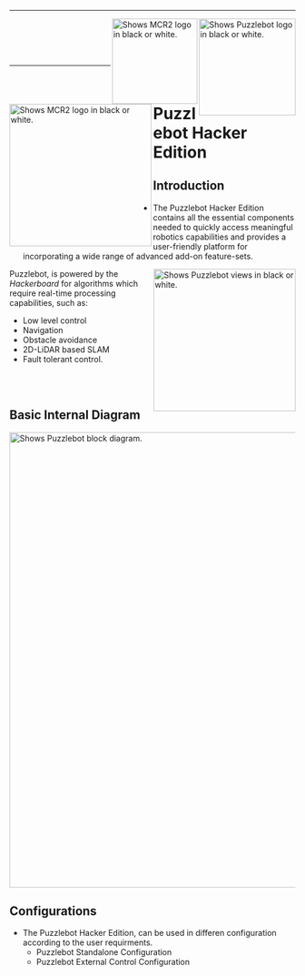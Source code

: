 
---

<picture>
  <source media="(prefers-color-scheme: dark)" srcset="https://github.com/ManchesterRoboticsLtd/Puzzlebot/blob/main/Misc/Logos/NVIDIA_logo_BL.jpg">
  <source media="(prefers-color-scheme: light)" srcset="https://github.com/ManchesterRoboticsLtd/Puzzlebot/blob/main/Misc/Logos/NVIDIA_logo_WL.jpg">
  <img alt="Shows Puzzlebot logo in black or white." width="170" align="right">
</picture>

<picture>
  <source media="(prefers-color-scheme: dark)" srcset="https://github.com/ManchesterRoboticsLtd/Puzzlebot/blob/main/Misc/Logos/MCR2_Logo_White.png">
  <source media="(prefers-color-scheme: light)" srcset="https://github.com/ManchesterRoboticsLtd/Puzzlebot/blob/main/Misc/Logos/MCR2_Logo_Black.png">
  <img alt="Shows MCR2 logo in black or white." width="150" align="right">
</picture>


<picture>
  <source media="(prefers-color-scheme: dark)" srcset="https://github.com/ManchesterRoboticsLtd/Puzzlebot/blob/main/Misc/Logos/Puzzle_Bot_Logo_W.png">
  <source media="(prefers-color-scheme: light)" srcset="https://github.com/ManchesterRoboticsLtd/Puzzlebot/blob/main/Misc/Logos/Puzzle_Bot_Logo_B.png">
  <img alt="Shows MCR2 logo in black or white." width="250" align="left">
</picture>



<br/><br/>
<br/><br/>

---

# Puzzlebot Hacker Edition

## Introduction

* The Puzzlebot Hacker Edition contains all the essential components needed to quickly access meaningful robotics capabilities and provides a user-friendly platform for incorporating a wide range of advanced add-on feature-sets.

<picture>
  <source srcset="https://user-images.githubusercontent.com/67285979/232492862-61075ee0-279a-492b-ad22-a90c67c861a8.png">
  <img alt="Shows Puzzlebot views in black or white." width="250" align="right">
</picture>

Puzzlebot, is powered by the *Hackerboard* for algorithms which require real-time processing capabilities, such as: 
  * Low level control 
  * Navigation 
  * Obstacle avoidance
  * 2D-LiDAR based SLAM
  * Fault tolerant control.

<br/><br/>  

## Basic Internal Diagram

<picture>
  <source media="(prefers-color-scheme: dark)" srcset="https://user-images.githubusercontent.com/67285979/232494892-2e2e8409-6c73-4c42-8883-155d9cab9b60.png">
  <source media="(prefers-color-scheme: light)" srcset="https://user-images.githubusercontent.com/67285979/232494720-39c1937a-e8b6-48ce-8809-e09511e2dfa7.png">
  <img alt="Shows Puzzlebot block diagram." width="800" align="center">
</picture>
   
## Configurations
  * The Puzzlebot Hacker Edition, can be used in differen configuration according to the user requirments.
     * Puzzlebot Standalone Configuration
     * Puzzlebot External Control Configuration







